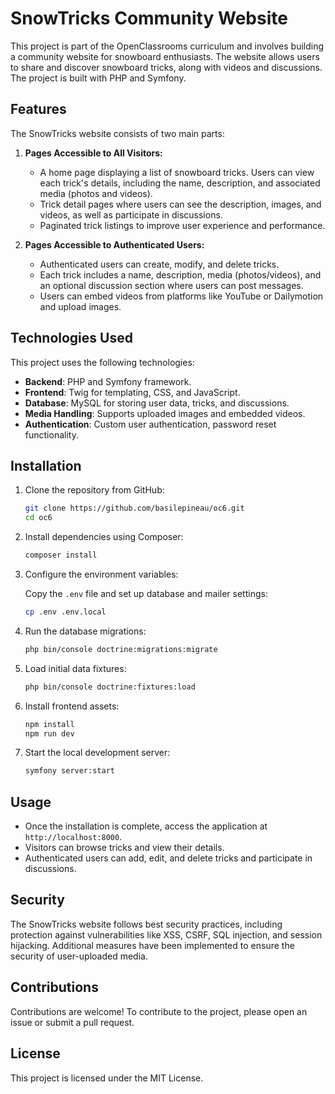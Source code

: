 
# SnowTricks Community Website

This project is part of the OpenClassrooms curriculum and involves building a community website for snowboard enthusiasts. The website allows users to share and discover snowboard tricks, along with videos and discussions. The project is built with PHP and Symfony.

## Features

The SnowTricks website consists of two main parts:

1. **Pages Accessible to All Visitors:**

   - A home page displaying a list of snowboard tricks. Users can view each trick's details, including the name, description, and associated media (photos and videos).
   - Trick detail pages where users can see the description, images, and videos, as well as participate in discussions.
   - Paginated trick listings to improve user experience and performance.

2. **Pages Accessible to Authenticated Users:**

   - Authenticated users can create, modify, and delete tricks.
   - Each trick includes a name, description, media (photos/videos), and an optional discussion section where users can post messages.
   - Users can embed videos from platforms like YouTube or Dailymotion and upload images.

## Technologies Used

This project uses the following technologies:

- **Backend**: PHP and Symfony framework.
- **Frontend**: Twig for templating, CSS, and JavaScript.
- **Database**: MySQL for storing user data, tricks, and discussions.
- **Media Handling**: Supports uploaded images and embedded videos.
- **Authentication**: Custom user authentication, password reset functionality.

## Installation

1. Clone the repository from GitHub:

   ```bash
   git clone https://github.com/basilepineau/oc6.git
   cd oc6
   ```

2. Install dependencies using Composer:

   ```bash
   composer install
   ```

3. Configure the environment variables:

   Copy the `.env` file and set up database and mailer settings:

   ```bash
   cp .env .env.local
   ```

4. Run the database migrations:

   ```bash
   php bin/console doctrine:migrations:migrate
   ```

5. Load initial data fixtures:

   ```bash
   php bin/console doctrine:fixtures:load
   ```

6. Install frontend assets:

   ```bash
   npm install
   npm run dev
   ```

7. Start the local development server:

   ```bash
   symfony server:start
   ```

## Usage

- Once the installation is complete, access the application at `http://localhost:8000`.
- Visitors can browse tricks and view their details.
- Authenticated users can add, edit, and delete tricks and participate in discussions.

## Security

The SnowTricks website follows best security practices, including protection against vulnerabilities like XSS, CSRF, SQL injection, and session hijacking. Additional measures have been implemented to ensure the security of user-uploaded media.

## Contributions

Contributions are welcome! To contribute to the project, please open an issue or submit a pull request.

## License

This project is licensed under the MIT License.
